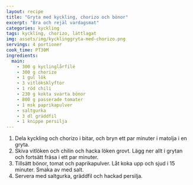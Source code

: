 ```yaml
---
layout: recipe
title: "Gryta med kyckling, chorizo och bönor"
excerpt: "Bra och rejäl vardagsmat"
categories: kyckling
tags: kyckling, chorizo, lättlagat
img: assets/img/kycklinggryta-med-chorizo.png
servings: 4 portioner
cook_time: PT30M
ingredients:
  main:
    - 300 g kyclinglårfilé
    - 300 g chorizo
    - 1 gul lök
    - 3 vitlöksklyftor
    - 1 röd chili
    - 230 g kokta svarta bönor
    - 800 g passerade tomater
    - 1 msk paprikapulver
    - saltgurka
    - 3 dl gräddfil
    - 1 knippe persilja
---
```


1. Dela kyckling och chorizo i bitar, och bryn ett par minuter i matolja i en
   gryta.
2. Skiva vitlöken och chilin och hacka löken grovt. Lägg ner allt i grytan och
   fortsätt fräsa i ett par minuter.
3. Tillsätt bönor, tomat och paprikapulver. Låt koka upp och sjud i 15 minuter.
   Smaka av med salt.
4. Servera med saltgurka, gräddfil och hackad persilja.
